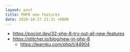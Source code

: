 ```yaml
---
layout: post
title: PHP8 new features
date: 2020-10-27 23:31 +0000
---
```


* https://pociot.dev/32-php-8-try-out-all-new-features
* https://stitcher.io/blog/new-in-php-8
  * https://learnku.com/php/t/44904

